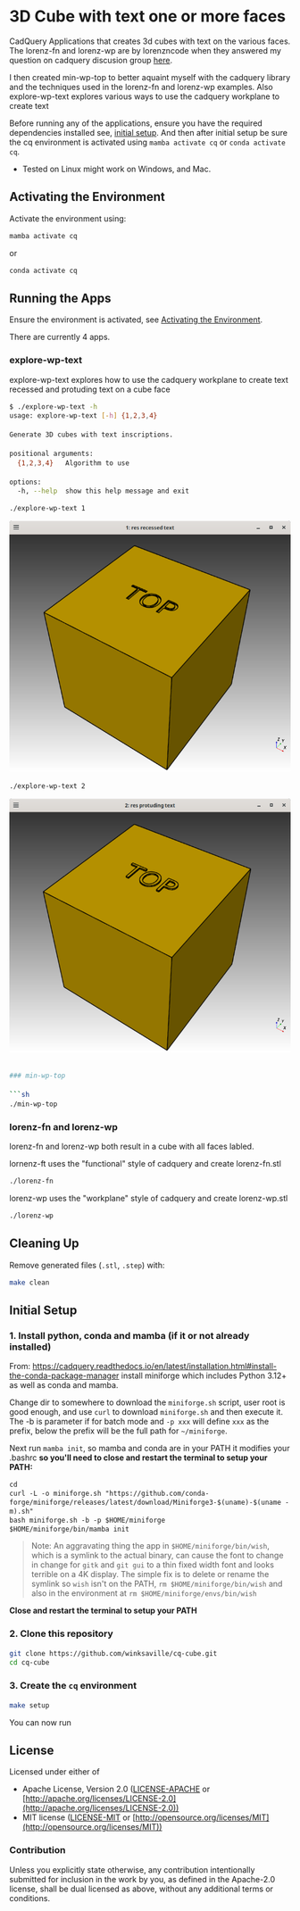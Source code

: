 # 3D Cube with text one or more faces

CadQuery Applications that creates 3d cubes with text on the various faces.
The lorenz-fn and lorenz-wp are by lorenzncode when they answered my question on
cadquery discusion group [here](https://github.com/CadQuery/cadquery/discussions/1798).

I then created min-wp-top to better aquaint myself with the cadquery library and the
techniques used in the lorenz-fn and lorenz-wp examples.  Also explore-wp-text
explores various ways to use the cadquery workplane to create text

Before running any of the applications, ensure you have the required dependencies installed
see, [initial setup](#initial-setup). And then after initial setup be sure the
cq environment is activated using `mamba activate cq` or `conda activate cq`.

- Tested on Linux might work on Windows, and Mac.

## Activating the Environment

Activate the environment using:

```sh
mamba activate cq
```
or
```sh
conda activate cq
```

## Running the Apps

Ensure the environment is activated, see [Activating the Environment](#activating-the-environment).

There are currently 4 apps.

### explore-wp-text

explore-wp-text explores how to use the cadquery workplane to create text
recessed and protuding text on a cube face
```sh
$ ./explore-wp-text -h
usage: explore-wp-text [-h] {1,2,3,4}

Generate 3D cubes with text inscriptions.

positional arguments:
  {1,2,3,4}   Algorithm to use

options:
  -h, --help  show this help message and exit
```

```sh
./explore-wp-text 1
```
![recessed-top](./recessed-top.png)

```sh
./explore-wp-text 2
```
![protruding-top](./protruding-top.png)

```sh

### min-wp-top

```sh
./min-wp-top
```

### lorenz-fn and lorenz-wp

lorenz-fn and lorenz-wp both result in a cube with all faces labled.

lornenz-ft uses the "functional" style of cadquery and create lorenz-fn.stl
```sh
./lorenz-fn
```

lorenz-wp uses the "workplane" style of cadquery and create lorenz-wp.stl
```sh
./lorenz-wp
```

## Cleaning Up

Remove generated files (`.stl`, `.step`) with:

```sh
make clean
```

## Initial Setup

### 1. Install python, conda and mamba (if it or not already installed)

From: https://cadquery.readthedocs.io/en/latest/installation.html#install-the-conda-package-manager
install miniforge which includes Python 3.12+ as well as conda and mamba.

Change dir to somewhere to download the `miniforge.sh` script, user root is good enough,
and use `curl` to download `miniforge.sh` and then execute it. The -b is parameter
if for batch mode and `-p xxx` will define `xxx` as the prefix, below the
prefix will be the full path for `~/miniforge`.

Next run `mamba init`, so mamba and conda are in your PATH it modifies your .bashrc
**so you'll need to close and restart the terminal to setup your PATH:**
```
cd
curl -L -o miniforge.sh "https://github.com/conda-forge/miniforge/releases/latest/download/Miniforge3-$(uname)-$(uname -m).sh"
bash miniforge.sh -b -p $HOME/miniforge
$HOME/miniforge/bin/mamba init
```

>Note: An aggravating thing the app in `$HOME/miniforge/bin/wish`, which
is a symlink to the actual binary, can cause the font to change in change
for `gitk` and `git gui` to a thin fixed width font and looks terrible
on a 4K display. The simple fix is to delete or rename the symlink so
`wish` isn't on the PATH, `rm $HOME/miniforge/bin/wish` and also in the
environment at `rm $HOME/miniforge/envs/bin/wish`

**Close and restart the terminal to setup your PATH**

### 2. Clone this repository

```sh
git clone https://github.com/winksaville/cq-cube.git
cd cq-cube
```

### 3. Create the `cq` environment

```sh
make setup
```

You can now run
## License

Licensed under either of

- Apache License, Version 2.0 ([LICENSE-APACHE](LICENSE-APACHE) or [http://apache.org/licenses/LICENSE-2.0](http://apache.org/licenses/LICENSE-2.0))
- MIT license ([LICENSE-MIT](LICENSE-MIT) or [http://opensource.org/licenses/MIT](http://opensource.org/licenses/MIT))

### Contribution

Unless you explicitly state otherwise, any contribution intentionally submitted
for inclusion in the work by you, as defined in the Apache-2.0 license, shall
be dual licensed as above, without any additional terms or conditions.

